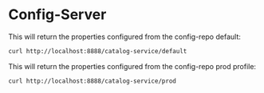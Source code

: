 # Config-Server

This will return the properties configured from the config-repo default:
```bash
curl http://localhost:8888/catalog-service/default
```

This will return the properties configured from the config-repo prod profile:
```bash
curl http://localhost:8888/catalog-service/prod
```